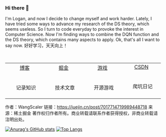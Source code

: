 ### Hi there 👋
I'm Logan, and now I decide to change myself and work harder. 
Lately, I have tried some ways to advance my research of the DS theory, which seems useless.
So I turn to code everyday to provoke the interest in Computer Science.
Now I'm finding ways to combine the DQN function and the DS theory, which contains many aspects to apply.
Ok, that's all I want to say now.
好好学习，天天向上！

<table>
  <tbody>
    <tr valign="top">
      <td width="25%" align="center">
       <a href="https://blog.scalerwang.com">博客</a>
       <br><br><br>
       记录知识
      </td>
      <td width="25%" align="center">
       <a href="https://juejin.cn/user/493043443054494">掘金</a>
       <br><br><br>
       技术文章
     </td>
     <td width="25%" align="center">
       <a href="https://game.scalerwang.com">游戏</a>
      <br><br><br>
       开源游戏
     </td>
      <td width="25%" align="center">
       <a href="https://blog.csdn.net/qq_41327483">CSDN</a>
       <br><br><br>
       爬坑日记
     </td>
    </tr>
  </tbody>
</table>

作者：WangScaler
链接：https://juejin.cn/post/7017714719989448718
来源：稀土掘金
著作权归作者所有。商业转载请联系作者获得授权，非商业转载请注明出处。

<!--
**YuchengGAN/YuchengGAN** is a ✨ _special_ ✨ repository because its `README.md` (this file) appears on your GitHub profile.

Here are some ideas to get you started:

- 🔭 I’m currently working on ...
- 🌱 I’m currently learning ...
- 👯 I’m looking to collaborate on ...
- 🤔 I’m looking for help with ...
- 💬 Ask me about ...
- 📫 How to reach me: ...
- 😄 Pronouns: ...
- ⚡ Fun fact: ...
-->
[![Anurag's GitHub stats](https://github-readme-stats.vercel.app/api?username=YuchengGAN)](https://github.com/anuraghazra/github-readme-stats)
[![Top Langs](https://github-readme-stats.vercel.app/api/top-langs/?username=YuchengGAN)](https://github.com/anuraghazra/github-readme-stats)
